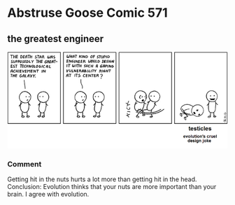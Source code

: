 # Abstruse Goose Comic 571
## the greatest engineer

![image](50_percent_of_all_humans_have_a_serious_design_flaw.png)
### Comment
Getting hit in the nuts hurts a lot more than getting hit in the head. Conclusion: Evolution thinks that your nuts are more important than your brain. I agree with evolution.
